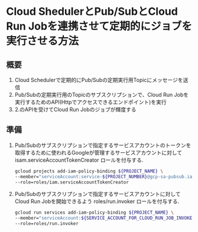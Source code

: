 # Cloud ShedulerとPub/SubとCloud Run Jobを連携させて定期的にジョブを実行させる方法

## 概要

1. Cloud Schedulerで定期的にPub/Subの定期実行用Topicにメッセージを送信
2. Pub/Subの定期実行用のTopicのサブスクリプションで、Cloud Run Jobを実行するためのAPI(Httpでアクセスできるエンドポイント)を実行
3. 2.のAPIを受けてCloud Run Jobのジョブが輝度する

## 準備

1. Pub/Subのサブスクリプションで指定するサービスアカウントのトークンを取得するために使われるGoogleが管理するサービスアカウントに対して isam.serviceAccountTokenCreator ロールを付与する.

    ```sh
    gcloud projects add-iam-policy-binding ${PROJECT_NAME} \
    --member="serviceAccount:service-${PROJECT_NUMBER}@gcp-sa-pubsub.iam.gserviceaccount.com" \
    --role=roles/iam.serviceAccountTokenCreator
    ```

2. Pub/Subのサブスクリプションで指定するサービスアカウントに対してCloud Run Jobを開始できるよう roles/run.invoker ロールを付与する.

   ```sh
   gcloud run services add-iam-policy-binding ${PROJECT_NAME} \
   --member="serviceAccount:${SERVICE_ACCOUNT_FOR_CLOUD_RUN_JOB_INVOKE}"
   --role=roles/run.invoker
   ```

